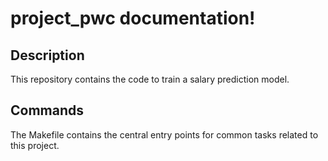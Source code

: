 # project_pwc documentation!

## Description

This repository contains the code to train a salary prediction model.

## Commands

The Makefile contains the central entry points for common tasks related to this project.

